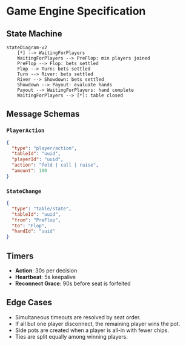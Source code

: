 # Game Engine Specification

## State Machine
```mermaid
stateDiagram-v2
    [*] --> WaitingForPlayers
    WaitingForPlayers --> PreFlop: min players joined
    PreFlop --> Flop: bets settled
    Flop --> Turn: bets settled
    Turn --> River: bets settled
    River --> Showdown: bets settled
    Showdown --> Payout: evaluate hands
    Payout --> WaitingForPlayers: hand complete
    WaitingForPlayers --> [*]: table closed
```

## Message Schemas

### `PlayerAction`
```json
{
  "type": "player/action",
  "tableId": "uuid",
  "playerId": "uuid",
  "action": "fold | call | raise",
  "amount": 100
}
```

### `StateChange`
```json
{
  "type": "table/state",
  "tableId": "uuid",
  "from": "PreFlop",
  "to": "Flop",
  "handId": "uuid"
}
```

## Timers

- **Action**: 30s per decision
- **Heartbeat**: 5s keepalive
- **Reconnect Grace**: 90s before seat is forfeited

## Edge Cases

- Simultaneous timeouts are resolved by seat order.
- If all but one player disconnect, the remaining player wins the pot.
- Side pots are created when a player is all-in with fewer chips.
- Ties are split equally among winning players.
